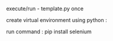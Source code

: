 execute/run - template.py once

create virtual environment using python :

run command : pip install selenium
